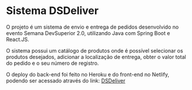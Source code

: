 # Sistema DSDeliver 

O projeto é um sistema de envio e entrega de pedidos desenvolvido no evento Semana DevSuperior 2.0, utilizando Java com Spring Boot e React.JS. 

O sistema possui um catálogo de produtos onde é possível selecionar os produtos desejados, adicionar a localização de entrega, obter o valor total do pedido e o seu número de registro. 

O deploy do back-end foi feito no Heroku e do front-end no Netlify, podendo ser acessado através do link: [DSDeliver](https://gabgomesds2.netlify.app/)
